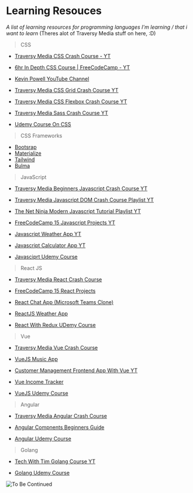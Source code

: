 # **Learning Resouces**

_A list of learning resources for programming languages I'm learning / that i want to learn_ (Theres alot of Traversy Media stuff on here, :D)

> CSS

- [Traversy Media CSS Crash Course - YT](https://www.youtube.com/watch?v=yfoY53QXEnI)

- [6hr In Depth CSS Course | FreeCodeCamp - YT](https://www.youtube.com/watch?v=1Rs2ND1ryYc)

- [Kevin Powell YouTube Channel](https://www.youtube.com/user/KepowOb)

- [Traversy Media CSS Grid Crash Course YT](https://www.youtube.com/watch?v=jV8B24rSN5o)

- [Traversy Media CSS Flexbox Crash Course YT](https://www.youtube.com/watch?v=JJSoEo8JSnc)

- [Traversy Media Sass Crash Course YT](https://i.ytimg.com/an_webp/nu5mdN2JIwM/mqdefault_6s.webp?du=3000&sqp=CLyWi4IG&rs=AOn4CLDQc1RldasEU9eLlLmXaUtuL5IiRg)

- [Udemy Course On CSS](https://www.udemy.com/course/css-the-complete-guide-incl-flexbox-grid-sass/)

> CSS Frameworks

- [Bootsrap](https://getbootstrap.com/)
- [Materialize](https://materializecss.com/)
- [Tailwind](https://tailwindcss.com/)
- [Bulma](https://bulma.io/)

> JavaScript

- [Traversy Media Beginners Javascript Crash Course YT](https://www.youtube.com/watch?v=hdI2bqOjy3c&t=1134s)

- [Traversy Media Javascript DOM Crash Course Playlist YT](https://www.youtube.com/playlist?list=PLWrdF35wo-ISLXL9R7khxtpZ17jCsmeiv)

- [The Net Ninja Modern Javascript Tutorial Playlist YT](https://www.youtube.com/playlist?list=PL4cUxeGkcC9haFPT7J25Q9GRB_ZkFrQAc)

- [FreeCodeCamp 15 Javascript Projects YT](https://i.ytimg.com/an_webp/3PHXvlpOkf4/mqdefault_6s.webp?du=3000&sqp=CKymi4IG&rs=AOn4CLB0ebD-6PDqigF_gk4O-WBCN9AUkQ)

- [Javascript Weather App YT](https://www.youtube.com/watch?v=wPElVpR1rwA)

- [Javascript Calculator App YT](https://www.youtube.com/watch?v=j59qQ7YWLxw)

- [Javasciprt Udemy Course](https://www.udemy.com/course/modern-javascript-from-the-beginning/)

> React JS

- [Traversy Media React Crash Course](https://www.youtube.com/watch?v=w7ejDZ8SWv8)

- [FreeCodeCamp 15 React Projects](https://www.youtube.com/watch?v=a_7Z7C_JCyo)

- [React Chat App (Microsoft Teams Clone)](https://i.ytimg.com/an_webp/jcOKU9f86XE/mqdefault_6s.webp?du=3000&sqp=CJK4i4IG&rs=AOn4CLCHNIFP7x0I-wlcFJgdW3SNCPAJuQ)

- [ReactJS Weather App](https://www.youtube.com/watch?v=GuA0_Z1llYU)

- [React With Redux UDemy Course](https://www.udemy.com/course/react-redux/)

> Vue

- [Traversy Media Vue Crash Course](https://www.youtube.com/watch?v=qZXt1Aom3Cs)

- [VueJS Music App](https://www.youtube.com/watch?v=BPyniDJ5QOQ)

- [Customer Management Frontend App With Vue YT](https://www.youtube.com/watch?v=IUgstalu6zo)

- [Vue Income Tracker](https://www.youtube.com/watch?v=AjV7k7t78Ik)

- [VueJS Udemy Course](https://www.udemy.com/course/vuejs-2-the-complete-guide/)

> Angular

- [Traversy Media Angular Crash Course](https://www.youtube.com/watch?v=Fdf5aTYRW0E)

- [Angular Compnents Beginners Guide](https://www.youtube.com/watch?v=23o0evRtrFI)

- [Angular Udemy Course](https://www.udemy.com/course/angular-4-front-to-back/)

> Golang

- [Tech With Tim Golang Course YT](https://www.youtube.com/playlist?list=PLzMcBGfZo4-mtY_SE3HuzQJzuj4VlUG0q)

- [Golang Udemy Course](https://www.udemy.com/course/go-the-complete-developers-guide/)

![To Be Continued](https://i.imgur.com/vRcjU0l.png)
